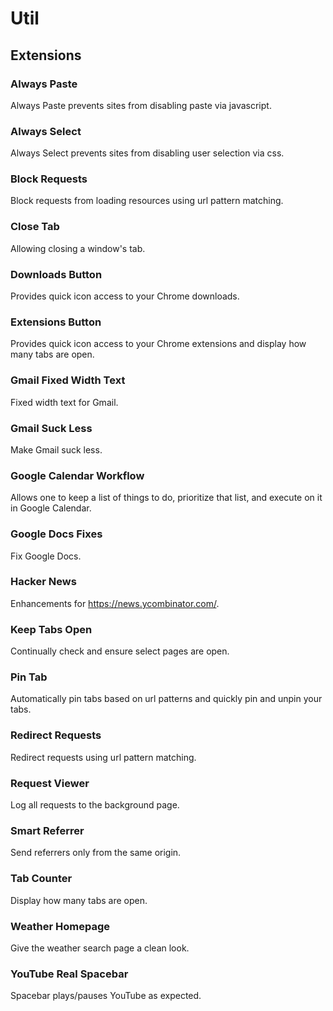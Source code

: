 # Util

## Extensions

### Always Paste

Always Paste prevents sites from disabling paste via javascript.

### Always Select

Always Select prevents sites from disabling user selection via css.

### Block Requests

Block requests from loading resources using url pattern matching.

### Close Tab

Allowing closing a window's tab.

### Downloads Button

Provides quick icon access to your Chrome downloads.

### Extensions Button

Provides quick icon access to your Chrome extensions and display how many tabs are open.

### Gmail Fixed Width Text

Fixed width text for Gmail.

### Gmail Suck Less

Make Gmail suck less.

### Google Calendar Workflow

Allows one to keep a list of things to do, prioritize that list, and execute on it in Google Calendar.

### Google Docs Fixes

Fix Google Docs.

### Hacker News

Enhancements for https://news.ycombinator.com/.

### Keep Tabs Open

Continually check and ensure select pages are open.

### Pin Tab

Automatically pin tabs based on url patterns and quickly pin and unpin your tabs.

### Redirect Requests

Redirect requests using url pattern matching.

### Request Viewer

Log all requests to the background page.

### Smart Referrer

Send referrers only from the same origin.

### Tab Counter

Display how many tabs are open.

### Weather Homepage

Give the weather search page a clean look.

### YouTube Real Spacebar

Spacebar plays/pauses YouTube as expected.
